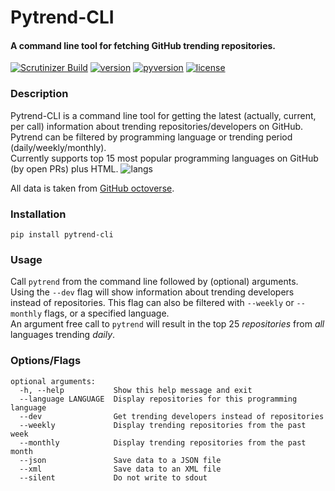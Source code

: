 # Pytrend-CLI
#### A command line tool for fetching GitHub trending repositories.

[![Scrutinizer Build](https://img.shields.io/scrutinizer/build/g/filp/whoops.svg?style=plastic)]()
[![version](https://img.shields.io/badge/version-1.12-brightgreen.svg?style=plastic)]()
[![pyversion](https://img.shields.io/badge/python-2.7%2C%203.5-blue.svg?style=plastic)]()
[![license](https://img.shields.io/github/license/mashape/apistatus.svg?style=plastic)]()

### Description
Pytrend-CLI is a command line tool for getting the latest (actually, current, per call) information 
about trending repositories/developers on GitHub.<br>
Pytrend can be filtered by programming language or trending period (daily/weekly/monthly).<br>
Currently supports top 15 most popular programming languages on GitHub (by open PRs) plus HTML.
![langs](http://oi64.tinypic.com/v2wp.jpg)

All data is taken from <a href='https://octoverse.github.com/'>GitHub octoverse</a>.


### Installation
`pip install pytrend-cli`


### Usage
Call `pytrend` from the command line followed by (optional) arguments.<br>
Using the `--dev` flag will show information about trending developers instead of repositories. This flag can also be
filtered with `--weekly` or `--monthly` flags, or a specified language.<br>
An argument free call to `pytrend` will result in the top 25 *repositories* from *all* languages trending *daily*.<br>

### Options/Flags
```
optional arguments:
  -h, --help           Show this help message and exit
  --language LANGUAGE  Display repositories for this programming language
  --dev                Get trending developers instead of repositories
  --weekly             Display trending repositories from the past week
  --monthly            Display trending repositories from the past month
  --json               Save data to a JSON file
  --xml                Save data to an XML file
  --silent             Do not write to sdout
```

